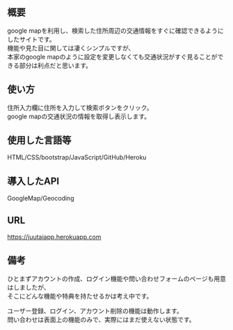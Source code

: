 ## 概要
google mapを利用し、検索した住所周辺の交通情報をすぐに確認できるようにしたサイトです。<br>
機能や見た目に関しては凄くシンプルですが、<br>
本家のgoogle mapのように設定を変更しなくても交通状況がすぐ見ることができる部分は利点だと思います。

## 使い方
住所入力欄に住所を入力して検索ボタンをクリック。<br>
google mapの交通状況の情報を取得し表示します。

## 使用した言語等
HTML/CSS/bootstrap/JavaScript/GitHub/Heroku

## 導入したAPI
GoogleMap/Geocoding

## URL
https://juutaiapp.herokuapp.com

## 備考
ひとまずアカウントの作成、ログイン機能や問い合わせフォームのページも用意はしましたが、<br>
そこにどんな機能や特典を持たせるかは考え中です。

ユーザー登録、ログイン、アカウント削除の機能は動作します。<br>
問い合わせは表面上の機能のみで、実際にはまだ使えない状態です。